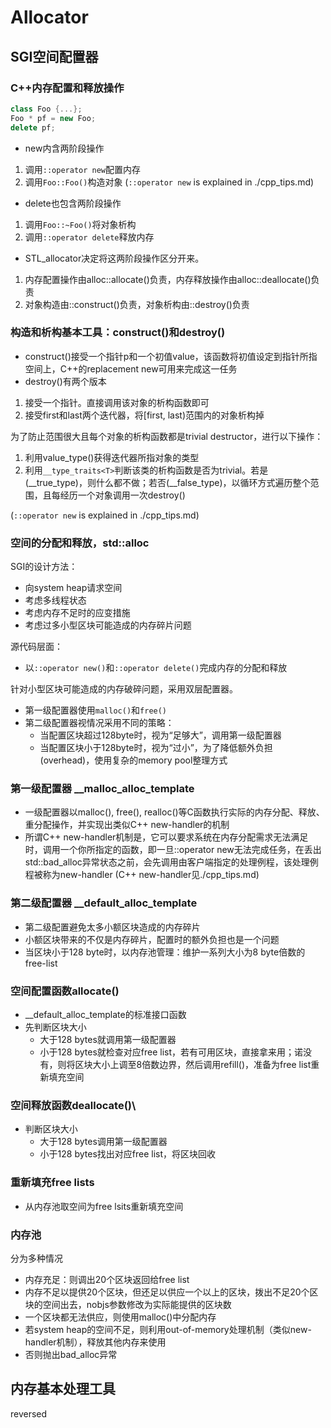 # Allocator

## SGI空间配置器

### C++内存配置和释放操作

```cpp
class Foo {...};
Foo * pf = new Foo;
delete pf;
```

- new内含两阶段操作

1. 调用```::operator new```配置内存
2. 调用```Foo::Foo()```构造对象
(```::operator new``` is explained in ./cpp_tips.md)

- delete也包含两阶段操作

1. 调用```Foo::~Foo()```将对象析构
2. 调用```::operator delete```释放内存

- STL_allocator决定将这两阶段操作区分开来。

1. 内存配置操作由alloc::allocate()负责，内存释放操作由alloc::deallocate()负责
2. 对象构造由::construct()负责，对象析构由::destroy()负责

### 构造和析构基本工具：construct()和destroy()

- construct()接受一个指针p和一个初值value，该函数将初值设定到指针所指空间上，C++的replacement new可用来完成这一任务
- destroy()有两个版本

1. 接受一个指针。直接调用该对象的析构函数即可
2. 接受first和last两个迭代器，将[first, last)范围内的对象析构掉

为了防止范围很大且每个对象的析构函数都是trivial destructor，进行以下操作：

1. 利用value_type()获得迭代器所指对象的类型
2. 利用`__type_traits<T>`判断该类的析构函数是否为trivial。若是
(__true_type)，则什么都不做；若否(__false_type)，以循环方式遍历整个范围，且每经历一个对象调用一次destroy()

(```::operator new``` is explained in ./cpp_tips.md)

### 空间的分配和释放，std::alloc

SGI的设计方法：

- 向system heap请求空间
- 考虑多线程状态
- 考虑内存不足时的应变措施
- 考虑过多小型区块可能造成的内存碎片问题

源代码层面：

- 以`::operator new()`和`::operator delete()`完成内存的分配和释放

针对小型区块可能造成的内存破碎问题，采用双层配置器。

- 第一级配置器使用`malloc()`和`free()`
- 第二级配置器视情况采用不同的策略：
  - 当配置区块超过128byte时，视为“足够大”，调用第一级配置器
  - 当配置区块小于128byte时，视为“过小”，为了降低额外负担(overhead)，使用复杂的memory pool整理方式

### 第一级配置器 __malloc_alloc_template

- 一级配置器以malloc(), free(), realloc()等C函数执行实际的内存分配、释放、重分配操作，并实现出类似C++ new-handler的机制
- 所谓C++ new-handler机制是，它可以要求系统在内存分配需求无法满足时，调用一个你所指定的函数，即一旦::operator new无法完成任务，在丢出std::bad_alloc异常状态之前，会先调用由客户端指定的处理例程，该处理例程被称为new-handler
(C++ new-handler见./cpp_tips.md)

### 第二级配置器 __default_alloc_template

- 第二级配置避免太多小额区块造成的内存碎片
- 小额区块带来的不仅是内存碎片，配置时的额外负担也是一个问题
- 当区块小于128 byte时，以内存池管理：维护一系列大小为8 byte倍数的free-list

### 空间配置函数allocate()

- __default_alloc_template的标准接口函数
- 先判断区块大小
  - 大于128 bytes就调用第一级配置器
  - 小于128 bytes就检查对应free list，若有可用区块，直接拿来用；诺没有，则将区块大小上调至8倍数边界，然后调用refill()，准备为free list重新填充空间

### 空间释放函数deallocate()\

- 判断区块大小
  - 大于128 bytes调用第一级配置器
  - 小于128 bytes找出对应free list，将区块回收

### 重新填充free lists

- 从内存池取空间为free lsits重新填充空间

### 内存池

分为多种情况

- 内存充足：则调出20个区块返回给free list
- 内存不足以提供20个区块，但还足以供应一个以上的区块，拨出不足20个区块的空间出去，nobjs参数修改为实际能提供的区块数
- 一个区块都无法供应，则使用malloc()中分配内存
- 若system heap的空间不足，则利用out-of-memory处理机制（类似new-handler机制），释放其他内存来使用
- 否则抛出bad_alloc异常

## 内存基本处理工具

reversed
